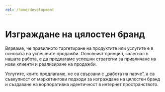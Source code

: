 ```yaml
---
rel: /home/development
---
```

# Изграждане на **цялостен бранд**
Вярваме, че правилното таргетиране на продуктите или услугите е в основата на успешните продажби. Основният принцип, залегнал в нашата работа, е да предлагаме успешни стратегии за привличане на нови клиенти и реализиране на продажби. 

Услугите, които предлагаме, не са свързани с „работа на парче”, а са съвкупност от маркетингови подходи за изграждане на цялостен бранд и създаване на корпоративна идентичност в интернет пространството. 
